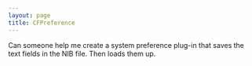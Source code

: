 ```yaml
---
layout: page
title: CFPreference
---
```


Can someone help me create a system preference plug-in that saves the text fields in the NIB file.  Then loads them up.

